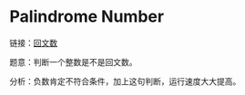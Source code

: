 # Palindrome Number

链接：[回文数](https://leetcode-cn.com/problems/palindrome-number/description/)

题意：判断一个整数是不是回文数。

分析：负数肯定不符合条件，加上这句判断，运行速度大大提高。